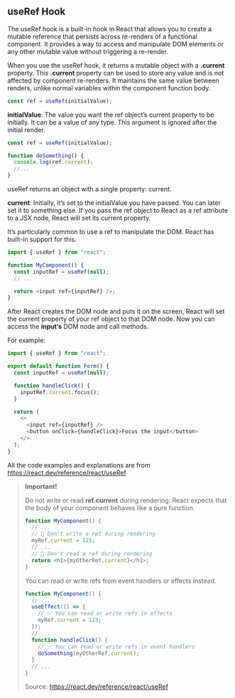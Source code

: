 ## useRef Hook

The useRef hook is a built-in hook in React that allows you to create a mutable reference that persists across re-renders of a functional component. It provides a way to access and manipulate DOM elements or any other mutable value without triggering a re-render.

When you use the useRef hook, it returns a mutable object with a **.current** property. This **.current** property can be used to store any value and is not affected by component re-renders. It maintains the same value between renders, unlike normal variables within the component function body.

```javascript
const ref = useRef(initialValue);
```

**initialValue**: The value you want the ref object’s current property to be initially. It can be a value of any type. This argument is ignored after the initial render.

```javascript
const ref = useRef(initialValue);

function doSomething() {
  console.log(ref.current);
  //...
}
```

useRef returns an object with a single property: current.

**current**: Initially, it’s set to the initialValue you have passed. You can later set it to something else. If you pass the ref object to React as a ref attribute to a JSX node, React will set its current property.

It’s particularly common to use a ref to manipulate the DOM. React has built-in support for this.

```javascript
import { useRef } from "react";

function MyComponent() {
  const inputRef = useRef(null);
  // ...

  return <input ref={inputRef} />;
}
```

After React creates the DOM node and puts it on the screen, React will set the current property of your ref object to that DOM node. Now you can access the **input’s** DOM node and call methods.

For example:

```javascript
import { useRef } from "react";

export default function Form() {
  const inputRef = useRef(null);

  function handleClick() {
    inputRef.current.focus();
  }

  return (
    <>
      <input ref={inputRef} />
      <button onClick={handleClick}>Focus the input</button>
    </>
  );
}
```

All the code examples and explanations are from https://react.dev/reference/react/useRef

> **Important!**
>
> Do not write or read **ref.current** during rendering. React expects that the body of your component behaves like a pure function.
>
> ```javascript
> function MyComponent() {
>   // ...
>   // 🚩 Don't write a ref during rendering
>   myRef.current = 123;
>   // ...
>   // 🚩 Don't read a ref during rendering
>   return <h1>{myOtherRef.current}</h1>;
> }
> ```
>
> You can read or write refs from event handlers or effects instead.
>
> ```javascript
> function MyComponent() {
>   // ...
>   useEffect(() => {
>     // ✅ You can read or write refs in effects
>     myRef.current = 123;
>   });
>   // ...
>   function handleClick() {
>     // ✅ You can read or write refs in event handlers
>     doSomething(myOtherRef.current);
>   }
>   // ...
> }
> ```
>
> Source: https://react.dev/reference/react/useRef
